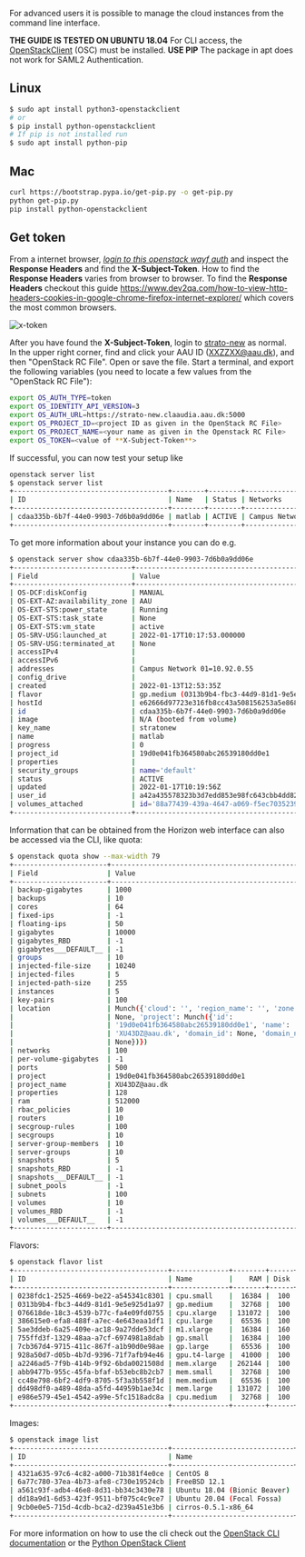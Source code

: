 For advanced users it is possible to manage the cloud instances from the command line interface.

**THE GUIDE IS TESTED ON UBUNTU 18.04**
For CLI access, the [OpenStackClient](https://docs.openstack.org/python-openstackclient/latest/) (OSC) must be installed. **USE PIP** The package in apt does not work for SAML2 Authentication.

## Linux

```bash
$ sudo apt install python3-openstackclient
# or
$ pip install python-openstackclient
# If pip is not installed run
$ sudo apt install python-pip
```

## Mac

```bash
curl https://bootstrap.pypa.io/get-pip.py -o get-pip.py
python get-pip.py
pip install python-openstackclient
```

## Get token

From a internet browser, *[login to this openstack wayf auth](https://strato-new.claaudia.aau.dk:5000/v3/OS-FEDERATION/identity_providers/WAYF/protocols/saml2/auth)* and inspect the **Response Headers** and find the **X-Subject-Token**.
How to find the **Response Headers** varies from browser to browser. To find the **Response Headers** checkout this guide <https://www.dev2qa.com/how-to-view-http-headers-cookies-in-google-chrome-firefox-internet-explorer/> which covers the most common browsers.

![x-token](../../assets/img/openstack/x-token.gif"Title")

After you have found the **X-Subject-Token**, login to [strato-new](https://strato-new.claaudia.aau.dk) as normal. In the upper right corner, find and click your AAU ID (XXZZXX@aau.dk), and then "OpenStack RC File". Open or save the file. Start a terminal, and export the following variables (you need to locate a few values from the "OpenStack RC File"):

```bash
export OS_AUTH_TYPE=token
export OS_IDENTITY_API_VERSION=3
export OS_AUTH_URL=https://strato-new.claaudia.aau.dk:5000
export OS_PROJECT_ID=<project ID as given in the OpenStack RC File>
export OS_PROJECT_NAME=<your name as given in the Openstack RC File>
export OS_TOKEN=<value of **X-Subject-Token**>
```

If successful, you can now test your setup like

```bash
openstack server list
$ openstack server list
+--------------------------------------+--------+--------+------------------------------+--------------------------+-----------+
| ID                                   | Name   | Status | Networks                     | Image                    | Flavor    |
+--------------------------------------+--------+--------+------------------------------+--------------------------+-----------+
| cdaa335b-6b7f-44e0-9903-7d6b0a9dd06e | matlab | ACTIVE | Campus Network 01=10.92.0.55 | N/A (booted from volume) | gp.medium |
+--------------------------------------+--------+--------+------------------------------+--------------------------+-----------+
```

To get more information about your instance you can do e.g.

```bash
$ openstack server show cdaa335b-6b7f-44e0-9903-7d6b0a9dd06e
+-----------------------------+------------------------------------------------------------------+
| Field                       | Value                                                            |
+-----------------------------+------------------------------------------------------------------+
| OS-DCF:diskConfig           | MANUAL                                                           |
| OS-EXT-AZ:availability_zone | AAU                                                              |
| OS-EXT-STS:power_state      | Running                                                          |
| OS-EXT-STS:task_state       | None                                                             |
| OS-EXT-STS:vm_state         | active                                                           |
| OS-SRV-USG:launched_at      | 2022-01-17T10:17:53.000000                                       |
| OS-SRV-USG:terminated_at    | None                                                             |
| accessIPv4                  |                                                                  |
| accessIPv6                  |                                                                  |
| addresses                   | Campus Network 01=10.92.0.55                                     |
| config_drive                |                                                                  |
| created                     | 2022-01-13T12:53:35Z                                             |
| flavor                      | gp.medium (0313b9b4-fbc3-44d9-81d1-9e5e925d1a97)                 |
| hostId                      | e62666d97723e316fb8cc43a508156253a5e8684ae5c97525f36a94c         |
| id                          | cdaa335b-6b7f-44e0-9903-7d6b0a9dd06e                             |
| image                       | N/A (booted from volume)                                         |
| key_name                    | stratonew                                                        |
| name                        | matlab                                                           |
| progress                    | 0                                                                |
| project_id                  | 19d0e041fb364580abc26539180dd0e1                                 |
| properties                  |                                                                  |
| security_groups             | name='default'                                                   |
| status                      | ACTIVE                                                           |
| updated                     | 2022-01-17T10:19:56Z                                             |
| user_id                     | a42a435578323b3d7edd853e98fc643cbb4dd82ef8d5160c30be720f218b121f |
| volumes_attached            | id='88a77439-439a-4647-a069-f5ec7035239d'                        |
+-----------------------------+------------------------------------------------------------------+
```

Information that can be obtained from the Horizon web interface can also be accessed via the CLI, like quota:

```bash
$ openstack quota show --max-width 79
+-----------------------+-----------------------------------------------------+
| Field                 | Value                                               |
+-----------------------+-----------------------------------------------------+
| backup-gigabytes      | 1000                                                |
| backups               | 10                                                  |
| cores                 | 64                                                  |
| fixed-ips             | -1                                                  |
| floating-ips          | 50                                                  |
| gigabytes             | 10000                                               |
| gigabytes_RBD         | -1                                                  |
| gigabytes___DEFAULT__ | -1                                                  |
| groups                | 10                                                  |
| injected-file-size    | 10240                                               |
| injected-files        | 5                                                   |
| injected-path-size    | 255                                                 |
| instances             | 5                                                   |
| key-pairs             | 100                                                 |
| location              | Munch({'cloud': '', 'region_name': '', 'zone':      |
|                       | None, 'project': Munch({'id':                       |
|                       | '19d0e041fb364580abc26539180dd0e1', 'name':         |
|                       | 'XU43DZ@aau.dk', 'domain_id': None, 'domain_name':  |
|                       | None})})                                            |
| networks              | 100                                                 |
| per-volume-gigabytes  | -1                                                  |
| ports                 | 500                                                 |
| project               | 19d0e041fb364580abc26539180dd0e1                    |
| project_name          | XU43DZ@aau.dk                                       |
| properties            | 128                                                 |
| ram                   | 512000                                              |
| rbac_policies         | 10                                                  |
| routers               | 10                                                  |
| secgroup-rules        | 100                                                 |
| secgroups             | 10                                                  |
| server-group-members  | 10                                                  |
| server-groups         | 10                                                  |
| snapshots             | 5                                                   |
| snapshots_RBD         | -1                                                  |
| snapshots___DEFAULT__ | -1                                                  |
| subnet_pools          | -1                                                  |
| subnets               | 100                                                 |
| volumes               | 10                                                  |
| volumes_RBD           | -1                                                  |
| volumes___DEFAULT__   | -1                                                  |
+-----------------------+-----------------------------------------------------+
```

Flavors:

```bash
$ openstack flavor list
+--------------------------------------+--------------+--------+------+-----------+-------+-----------+
| ID                                   | Name         |    RAM | Disk | Ephemeral | VCPUs | Is Public |
+--------------------------------------+--------------+--------+------+-----------+-------+-----------+
| 0238fdc1-2525-4669-be22-a545341c8301 | cpu.small    |  16384 |  100 |         0 |     8 | True      |
| 0313b9b4-fbc3-44d9-81d1-9e5e925d1a97 | gp.medium    |  32768 |  100 |         0 |     8 | True      |
| 076618de-18c3-4539-b77c-fa4e09fd0755 | cpu.xlarge   | 131072 |  100 |         0 |    64 | True      |
| 386615e0-efa8-488f-a7ec-4e643eaa1df1 | cpu.large    |  65536 |  100 |         0 |    32 | True      |
| 5ae3ddeb-6a25-409e-ac18-9a27dde53dcf | m1.xlarge    |  16384 |  160 |         0 |     8 | True      |
| 755ffd3f-1329-48aa-a7cf-6974981a8dab | gp.small     |  16384 |  100 |         0 |     4 | True      |
| 7cb367d4-9715-411c-867f-a1b90d0e98ae | gp.large     |  65536 |  100 |         0 |    16 | True      |
| 928a50d7-d05b-4b7d-9396-71f7afb94e46 | gpu.t4-large |  41000 |  100 |         0 |    10 | True      |
| a2246ad5-7f9b-414b-9f92-6bda0021508d | mem.xlarge   | 262144 |  100 |         0 |    32 | True      |
| abb9477b-955c-45fa-bfaf-b53ebc8b2cb7 | mem.small    |  32768 |  100 |         0 |     4 | True      |
| cc48e798-6bf2-4df9-8705-5f3a3b558f1d | mem.medium   |  65536 |  100 |         0 |     8 | True      |
| dd498df0-a489-48da-a5fd-44959b1ae34c | mem.large    | 131072 |  100 |         0 |    16 | True      |
| e986e579-45e1-4542-a99e-5fc1518adc8a | cpu.medium   |  32768 |  100 |         0 |     3 | True      |
+--------------------------------------+--------------+--------+------+-----------+-------+-----------+
```

Images:

```bash
$ openstack image list
+--------------------------------------+------------------------------+--------+
| ID                                   | Name                         | Status |
+--------------------------------------+------------------------------+--------+
| 4321a635-97c6-4c82-a000-71b381f4e0ce | CentOS 8                     | active |
| 6a77c780-37ea-4b73-afe8-c730e19524cb | FreeBSD 12.1                 | active |
| a561c93f-adb4-46e8-8d31-bb34c3430e78 | Ubuntu 18.04 (Bionic Beaver) | active |
| dd18a9d1-6d53-423f-9511-bf075c4c9ce7 | Ubuntu 20.04 (Focal Fossa)   | active |
| 9cb0e0e5-715d-4cdb-bca2-d239a451e3b6 | cirros-0.5.1-x86_64          | active |
+--------------------------------------+------------------------------+--------+
```

For more information on how to use the cli check out the [OpenStack CLI documentation](https://docs.openstack.org/python-openstackclient/queens/cli/command-list.html) or the [Python OpenStack Client](https://pypi.org/project/python-openstackclient/)